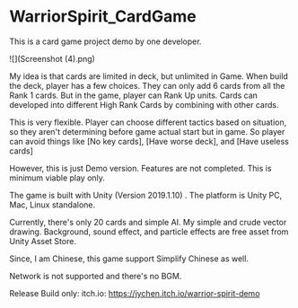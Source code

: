 # WarriorSpirit_CardGame
This is a card game project demo by one developer.

![](Screenshot (4).png) 

My idea is that cards are limited in deck, but unlimited in Game. When build the deck, player has a few choices. They can only add 6 cards from all the Rank 1 cards. But in the game, player can Rank Up units. Cards can developed into different High Rank Cards by combining with other cards. 

This is very flexible. Player can choose different tactics based on situation, so they aren't determining before game actual start but in game. So player can avoid things like [No key cards], [Have worse deck], and [Have useless cards]

However, this is just Demo version. Features are not completed. This is minimum viable play only. 

The game is built with Unity (Version 2019.1.10) . The platform is Unity PC, Mac, Linux standalone. 

Currently, there's only 20 cards and simple AI. My simple and crude vector drawing. Background, sound effect, and particle effects are free asset from Unity Asset Store.

Since, I am Chinese, this game support Simplify Chinese as well. 

Network is not supported and there's no BGM.

Release Build only:
itch.io: https://jychen.itch.io/warrior-spirit-demo
